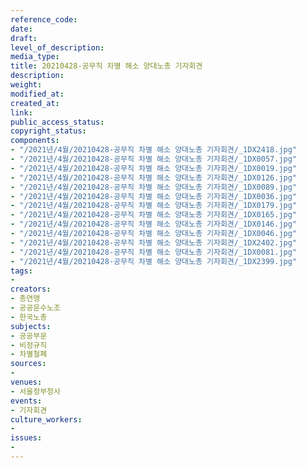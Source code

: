 ```yaml
---
reference_code: 
date: 
draft: 
level_of_description: 
media_type: 
title: 20210428-공무직 차별 해소 양대노총 기자회견
description: 
weight: 
modified_at: 
created_at: 
link: 
public_access_status: 
copyright_status: 
components:
- "/2021년/4월/20210428-공무직 차별 해소 양대노총 기자회견/_1DX2418.jpg"
- "/2021년/4월/20210428-공무직 차별 해소 양대노총 기자회견/_1DX0057.jpg"
- "/2021년/4월/20210428-공무직 차별 해소 양대노총 기자회견/_1DX0019.jpg"
- "/2021년/4월/20210428-공무직 차별 해소 양대노총 기자회견/_1DX0126.jpg"
- "/2021년/4월/20210428-공무직 차별 해소 양대노총 기자회견/_1DX0089.jpg"
- "/2021년/4월/20210428-공무직 차별 해소 양대노총 기자회견/_1DX0036.jpg"
- "/2021년/4월/20210428-공무직 차별 해소 양대노총 기자회견/_1DX0179.jpg"
- "/2021년/4월/20210428-공무직 차별 해소 양대노총 기자회견/_1DX0165.jpg"
- "/2021년/4월/20210428-공무직 차별 해소 양대노총 기자회견/_1DX0146.jpg"
- "/2021년/4월/20210428-공무직 차별 해소 양대노총 기자회견/_1DX0046.jpg"
- "/2021년/4월/20210428-공무직 차별 해소 양대노총 기자회견/_1DX2402.jpg"
- "/2021년/4월/20210428-공무직 차별 해소 양대노총 기자회견/_1DX0081.jpg"
- "/2021년/4월/20210428-공무직 차별 해소 양대노총 기자회견/_1DX2399.jpg"
tags:
- 
creators:
- 총연맹
- 공공운수노조
- 한국노총
subjects:
- 공공부문
- 비정규직
- 차별철폐
sources:
- 
venues:
- 서울정부청사
events:
- 기자회견
culture_workers:
- 
issues:
- 
---
```

